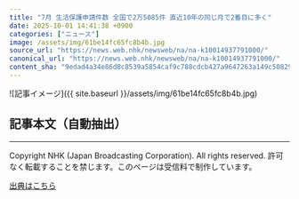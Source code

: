 ```yaml
---
title: "7月 生活保護申請件数 全国で2万5085件 直近10年の同じ月で2番目に多く"
date: 2025-10-01 14:41:38 +0900
categories: ["ニュース"]
image: /assets/img/61be14fc65fc8b4b.jpg
source_url: "https://news.web.nhk/newsweb/na/na-k10014937791000/"
canonical_url: "https://news.web.nhk/newsweb/na/na-k10014937791000/"
content_sha: "9edad4a34e86d8c8539a5854caf9c788cdcb427a9647263a149c50829c5e11c1"
---
```


![記事イメージ]({{ site.baseurl }}/assets/img/61be14fc65fc8b4b.jpg)

## 記事本文（自動抽出）
<div><div class="_13tndsj2"><nav aria-label="フッターサイトナビゲーション" class="_13tndsj4"></nav><hr class="esl7kn2s esl7kn1l esl7kn1n _14xli2ae"><p class="esl7kn2s esl7kn1m esl7kn1o _1yvk0f68 _1lugom81">Copyright NHK (Japan Broadcasting Corporation). All rights reserved. 許可なく転載することを禁じます。このページは受信料で制作しています。</p></div></div>

[出典はこちら](https://news.web.nhk/newsweb/na/na-k10014937791000/)
